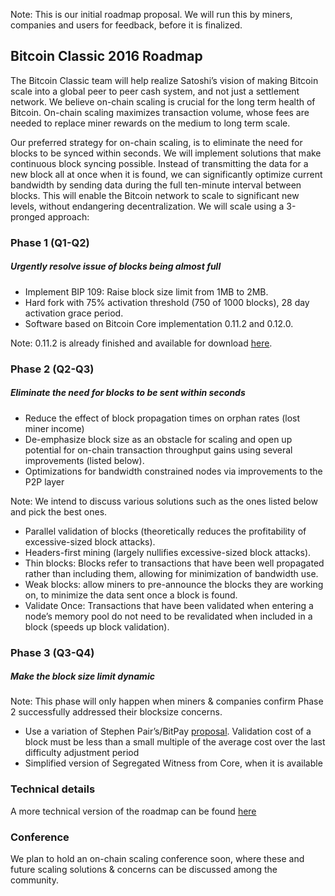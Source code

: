 Note: This is our initial roadmap proposal. We will run this by miners, companies and users for feedback, before it is finalized.

## Bitcoin Classic 2016 Roadmap

The Bitcoin Classic team will help realize Satoshi’s vision of making Bitcoin scale into a global peer to peer cash system, and not just a settlement network. We believe on-chain scaling is crucial for the long term health of Bitcoin. On-chain scaling maximizes transaction volume, whose fees are needed to replace miner rewards on the medium to long term scale.

Our preferred strategy for on-chain scaling, is to eliminate the need for blocks to be synced within seconds. We will implement solutions that make continuous block syncing possible. Instead of transmitting the data for a new block all at once when it is found, we can significantly optimize current bandwidth by sending data during the full ten-minute interval between blocks.
This will enable the Bitcoin network to scale to significant new levels, without endangering decentralization.  We will scale using a 3-pronged approach:


### Phase 1 (Q1-Q2) 
##### Urgently resolve issue of blocks being almost full

* Implement BIP 109: Raise block size limit from 1MB to 2MB.
* Hard fork with 75% activation threshold (750 of 1000 blocks), 28 day activation grace period.
* Software based on Bitcoin Core implementation 0.11.2 and 0.12.0.

Note: 0.11.2 is already finished and available for download [here](https://bitcoinclassic.com/).

### Phase 2 (Q2-Q3)
##### Eliminate the need for blocks to be sent within seconds

* Reduce the effect of block propagation times on orphan rates (lost miner income)
* De-emphasize block size as an obstacle for scaling and open up potential for on-chain transaction throughput gains using several improvements (listed below).
* Optimizations for bandwidth constrained nodes via improvements to the P2P layer

Note: We intend to discuss various solutions such as the ones listed below and pick the best ones.

* Parallel validation of blocks (theoretically reduces the profitability of excessive-sized block attacks).
* Headers-first mining (largely nullifies excessive-sized block attacks).
* Thin blocks: Blocks refer to transactions that have been well propagated rather than including them, allowing for minimization of bandwidth use.
* Weak blocks: allow miners to pre-announce the blocks they are working on, to minimize the data sent once a block is found.
* Validate Once: Transactions that have been validated when entering a node’s memory pool do not need to be revalidated when included in a block (speeds up block validation).

### Phase 3 (Q3-Q4)
##### Make the block size limit dynamic

Note: This phase will only happen when miners & companies confirm Phase 2 successfully addressed their blocksize concerns.

* Use a variation of Stephen Pair’s/BitPay [proposal](https://medium.com/@spair/a-simple-adaptive-block-size-limit-748f7cbcfb75#.2r47u4jfc). Validation cost of a block must be less than a small multiple of the average cost over the last difficulty adjustment period
* Simplified version of Segregated Witness from Core, when it is available


### Technical details

A more technical version of the roadmap can be found [here](https://github.com/bitcoinclassic/documentation/blob/master/roadmap/technical2016.md)


### Conference
We plan to hold an on-chain scaling conference soon, where these and future scaling solutions & concerns can be discussed among the community.
